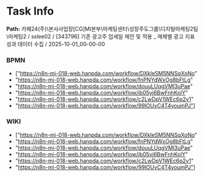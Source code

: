 # Task Info

**Path:** 카페24(주)\본사사업장\[CG]MI본부\마케팅센터\성장주도그룹\디지털마케팅2팀\마케팅2 / sslee02 / [343796] 기존 광고주 업세일 제안 및 적용 _ 매체별 광고 지표 성과 데이터 수집 / 2025-10-01_00-00-00

### BPMN
- ["https://n8n-mi-018-web.hanpda.com/workflow/DXkleSM5NNSqXoNo"
- "https://n8n-mi-018-web.hanpda.com/workflow/fnPNYdWxOg8bFtLg"
- "https://n8n-mi-018-web.hanpda.com/workflow/douuLUqgVMl3uPae"
- "https://n8n-mi-018-web.hanpda.com/workflow/ib05yj6BwFnhKolY"
- "https://n8n-mi-018-web.hanpda.com/workflow/c2LwDpV1WEc6p2v1"
- "https://n8n-mi-018-web.hanpda.com/workflow/99lOUvC4T4youmPJ"]

### WIKI
- ["https://n8n-mi-018-web.hanpda.com/workflow/DXkleSM5NNSqXoNo"
- "https://n8n-mi-018-web.hanpda.com/workflow/fnPNYdWxOg8bFtLg"
- "https://n8n-mi-018-web.hanpda.com/workflow/douuLUqgVMl3uPae"
- "https://n8n-mi-018-web.hanpda.com/workflow/ib05yj6BwFnhKolY"
- "https://n8n-mi-018-web.hanpda.com/workflow/c2LwDpV1WEc6p2v1"
- "https://n8n-mi-018-web.hanpda.com/workflow/99lOUvC4T4youmPJ"]

